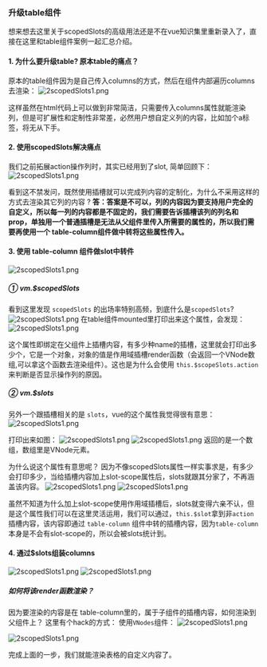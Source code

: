 ### 升级table组件

想来想去这里关于scopedSlots的高级用法还是不在vue知识集里重新录入了，直接在这里和table组件案例一起汇总介绍。

#### 1. 为什么要升级table? 原本table的痛点？
原本的table组件因为是自己传入columns的方式，然后在组件内部遍历columns去渲染：
![2scopedSlots1.png](2scopedSlots1.png)

这样虽然在html代码上可以做到非常简洁，只需要传入columns属性就能渲染列，但是可扩展性和定制性非常差，必然用户想自定义列的内容，比如加个a标签，将无从下手。

#### 2. 使用scopedSlots解决痛点
我们之前拓展action操作列时，其实已经用到了slot, 简单回顾下：
![2scopedSlots1.png](2scopedSlots2.png)

看到这不禁发问，既然使用插槽就可以完成列内容的定制化，为什么不采用这样的方式去渲染其它列的内容 ? 
**答：答案是不可以，列的内容因为要支持用户完全的自定义，所以每一列的内容都是不固定的，我们需要告诉插槽该列的列名和prop，单独用一个普通插槽是无法从父组件里传入所需要的属性的，所以我们需要再使用一个 table-column组件做中转将这些属性传入。**


#### 3. 使用 table-column 组件做slot中转件
![2scopedSlots1.png](2scopedSlots3.png)

##### ① vm.$scopedSlots
看到这里发现 `scopedSlots` 的出场率特别高频，到底什么是`scopedSlots`?
![2scopedSlots1.png](2scopedSlots5.png)
在table组件mounted里打印出来这个属性，会发现：
![2scopedSlots1.png](2scopedSlots4.png)

这个属性即绑定在父组件上插槽内容，有多少种name的插槽，这里就会打印出多少个，它是一个对象，对象的值是作用域插槽render函数（会返回一个VNode数组,可以拿这个函数去渲染组件）。这也是为什么会使用 `this.$scopeSlots.action`来判断是否显示操作列的原因。

##### ② vm.$slots
另外一个跟插槽相关的是 `slots`，vue的这个属性我觉得很有意思：
![2scopedSlots1.png](2scopedSlots6.png)

打印出来如图：
![2scopedSlots1.png](2scopedSlots7.png)
![2scopedSlots1.png](2scopedSlots8.png)
返回的是一个数组，数组里是VNode元素。

为什么说这个属性有意思呢？ 因为不像scopedSlots属性一样实事求是，有多少会打印多少，当给插槽内容加上slot-scope属性后，slots就跟其分家了，不再涵盖该内容。
![2scopedSlots1.png](2scopedSlots9.png)
![2scopedSlots1.png](2scopedSlots10.png)

虽然不知道为什么加上slot-scope使用作用域插槽后，slots就变得六亲不认，但是这个属性我们可以在这里灵活运用，我们可以通过，`this.$slot`拿到非`action`插槽内容，该内容即通过 `table-column` 组件中转的插槽内容，因为`table-column`本身是不会有slot-scope的，所以会被slots统计到。

#### 4. 通过$slots组装columns
![2scopedSlots1.png](2scopedSlots11.png)
![2scopedSlots1.png](2scopedSlots12.png)

##### 如何将该render函数渲染？
因为要渲染的内容是在 table-column里的，属于子组件的插槽内容，如何渲染到父组件上？ 这里有个hack的方式：
使用`VNodes`组件：
![2scopedSlots1.png](2scopedSlots13.png)

![2scopedSlots1.png](2scopedSlots14.png)

完成上面的一步，我们就能渲染表格的自定义内容了。

